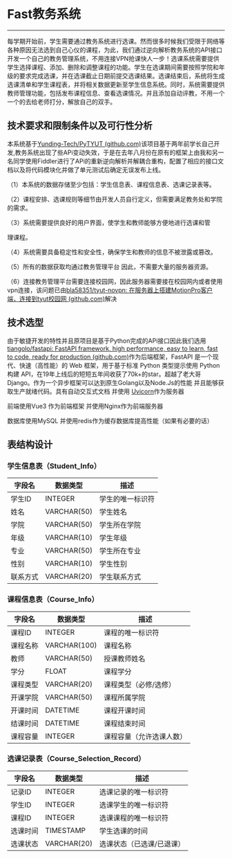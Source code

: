 # Fast教务系统

--------

每学期开始前，学生需要通过教务系统进行选课。然而很多时候我们受限于网络等各种原因无法选到自己心仪的课程，为此，我们通过逆向解析教务系统的API接口开发一个自己的教务管理系统，不用连接VPN抢课快人一步！选课系统需要提供学生选择课程、添加、删除和调整课程的功能。学生在选课期间需要按照学院和年级的要求完成选课，并在选课截止日期前提交选课结果。选课结束后，系统将生成选课清单和学生课程表，并将相关数据更新至学生信息系统。同时，系统需要提供教师管理功能，包括发布课程信息、查看选课情况。并且添加自动评教，不用一个一个的去给老师打分，解放自己的双手。

## 技术要求和限制条件以及可行性分析

本系统基于[Yunding-Tech/PyTYUT (github.com)](https://github.com/Yunding-Tech/PyTYUT)该项目基于两年前学长自己开发,教务系统出现了些APi变动失效，于是在去年八月份在原有的框架上由我和另一名同学使用Fiddler进行了APi的重新逆向解析并解耦合重构，配置了相应的接口文档以及将代码模块化并做了单元测试后确定无误发布上线。 

（1）本系统的数据存储至少包括：学生信息表、课程信息表、选课记录表等。

（2）课程安排、选课规则等细节由开发人员自行定义，但需要满足教务处和学院的需求。	

（3）系统需要提供良好的用户界面，使学生和教师能够方便地进行选课和管

理课程。

（4）系统需要具备稳定性和安全性，确保学生和教师的信息不被泄露或篡改。

（5）所有的数据获取均通过教务管理平台 因此，不需要大量的服务器资源。

（6）连接教务管理平台需要连接校园网，因此服务器需要接在校园网内或者使用vpn连接，该问题已由[bla58351/tyut-novpn: 在服务器上搭建MotionPro客户端，连接到tyut校园网 (github.com)](https://github.com/bla58351/tyut-novpn)解决

## 技术选型

由于敏捷开发的特性并且原项目是基于Python完成的APi接口因此我们选用[tiangolo/fastapi: FastAPI framework, high performance, easy to learn, fast to code, ready for production (github.com)](https://github.com/tiangolo/fastapi)作为后端框架，FastAPI 是一个现代、快速（高性能）的 Web 框架，用于基于标准 Python 类型提示使用 Python 构建 API，在19年上线后的短短五年间收获了70k+的star。超越了老大哥Django。作为一个异步框架可以达到原生Golang以及Node.Js的性能 并且能够获取生产就绪代码。具有自动交互式文档 并使用 [Uvicorn](https://www.uvicorn.org/)作为服务器 

前端使用Vue3 作为前端框架 并使用Nginx作为前端服务器

数据库使用MySQL 并使用redis作为缓存数据库提高性能（如果有必要的话）



## 表结构设计

### 学生信息表（Student_Info）

| 字段名   | 数据类型    | 描述             |
| -------- | ----------- | ---------------- |
| 学生ID   | INTEGER     | 学生的唯一标识符 |
| 姓名     | VARCHAR(50) | 学生姓名         |
| 学院     | VARCHAR(50) | 学生所在学院     |
| 年级     | VARCHAR(10) | 学生年级         |
| 专业     | VARCHAR(50) | 学生所在专业     |
| 性别     | VARCHAR(10) | 学生性别         |
| 联系方式 | VARCHAR(20) | 学生联系方式     |

### 课程信息表（Course_Info）

| 字段名   | 数据类型     | 描述                     |
| -------- | ------------ | ------------------------ |
| 课程ID   | INTEGER      | 课程的唯一标识符         |
| 课程名称 | VARCHAR(100) | 课程名称                 |
| 教师     | VARCHAR(50)  | 授课教师姓名             |
| 学分     | FLOAT        | 课程学分                 |
| 课程类型 | VARCHAR(20)  | 课程类型（必修/选修）    |
| 开课学院 | VARCHAR(50)  | 课程所属学院             |
| 开课时间 | DATETIME     | 课程开课时间             |
| 结课时间 | DATETIME     | 课程结束时间             |
| 课程容量 | INTEGER      | 课程容量（允许选课人数） |

### 选课记录表（Course_Selection_Record）

| 字段名   | 数据类型    | 描述                      |
| -------- | ----------- | ------------------------- |
| 记录ID   | INTEGER     | 选课记录的唯一标识符      |
| 学生ID   | INTEGER     | 选课学生的唯一标识符      |
| 课程ID   | INTEGER     | 选课课程的唯一标识符      |
| 选课时间 | TIMESTAMP   | 学生选课的时间            |
| 选课状态 | VARCHAR(20) | 选课状态（已选课/已退课） |